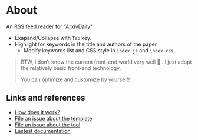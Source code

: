 # About

An RSS feed reader for "ArxivDaily".
- Exapand/Collapse with `Tab`  key.
- Highlight for keywords in the title and authors of the paper
  - Modify keywords list and CSS style in `index.js` and `index.css`

> BTW, I don’t know the current front-end world very well 🥲 . I just adopt the relatively basic front-end technology. 
> 
> You can optimize and customize by yourself!

## Links and references

- [How does it work?](https://github.com/osmoscraft/osmosfeed#osmosfeed)
- [File an issue about the template](https://github.com/osmoscraft/osmosfeed-template)
- [File an issue about the tool](https://github.com/osmoscraft/osmosfeed)
- [Lastest documentation](https://github.com/osmoscraft/osmosfeed)

